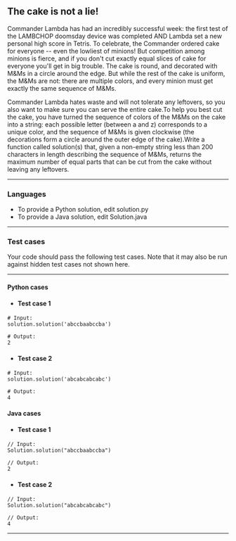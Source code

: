 ## The cake is not a lie!

Commander Lambda has had an incredibly successful week: the first test of the LAMBCHOP doomsday device 
was completed AND Lambda set a new personal high score in Tetris. To celebrate, the Commander ordered cake for 
everyone -- even the lowliest of minions! But competition among minions is fierce, and if you don't cut exactly 
equal slices of cake for everyone you'll get in big trouble. The cake is round, and decorated with M&Ms in a circle 
around the edge. But while the rest of the cake is uniform, the M&Ms are not: there are multiple colors, and every 
minion must get exactly the same sequence of M&Ms. 

Commander Lambda hates waste and will not tolerate any leftovers, 
so you also want to make sure you can serve the entire cake.To help you best cut the cake, you have turned the
sequence of colors of the M&Ms on the cake into a string: each possible letter (between a and z) corresponds to a
unique color, and the sequence of M&Ms is given clockwise (the decorations form a circle around the outer edge of 
the cake).Write a function called solution(s) that, given a non-empty string less than 200 characters in length
describing the sequence of M&Ms, returns the maximum number of equal parts that can be cut from the cake without
leaving any leftovers.

----

### Languages

* To provide a Python solution, edit solution.py
* To provide a Java solution, edit Solution.java

----

### Test cases

Your code should pass the following test cases.
Note that it may also be run against hidden test cases not shown here.

----

#### Python cases

* #### Test case 1
```
# Input:
solution.solution('abccbaabccba')
```
```
# Output:
2
```

* #### Test case 2
```
# Input:
solution.solution('abcabcabcabc')
```
```
# Output:
4
```

#### Java cases

* #### Test case 1
```
// Input:
Solution.solution("abccbaabccba")
```
```
// Output:
2
```

* #### Test case 2
```
// Input:
Solution.solution("abcabcabcabc")
```
```
// Output:
4
```

----